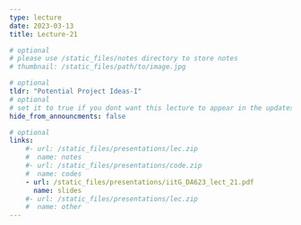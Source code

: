 ```yaml
---
type: lecture
date: 2023-03-13
title: Lecture-21

# optional
# please use /static_files/notes directory to store notes
# thumbnail: /static_files/path/to/image.jpg

# optional
tldr: "Potential Project Ideas-I"
# optional
# set it to true if you dont want this lecture to appear in the updates section
hide_from_announcments: false

# optional
links: 
    #- url: /static_files/presentations/lec.zip
    #  name: notes
    #- url: /static_files/presentations/code.zip
    #  name: codes
    - url: /static_files/presentations/iitG_DA623_lect_21.pdf
      name: slides
    #- url: /static_files/presentations/lec.zip
    #  name: other
---
```


<!-- - [Chapter 6: Lecture Notes for EE 261 - The Fourier Transform and its Applications, Brad Osgood](https://see.stanford.edu/materials/lsoftaee261/book-fall-07.pdf) -->

<!-- **Demos:**
<!-- - [Convolution Demo 1](https://dspillustrations.com/pages/posts/misc/convolution-examples-and-the-convolution-integral.html) -->
<!-- - [Convolution Demo 2](https://lpsa.swarthmore.edu/Convolution/CI.html) -->

<!-- **Video:**
- [What is Fourier Transform?](https://www.3blue1brown.com/lessons/fourier-transforms) by 3Blue1Brown. -->

